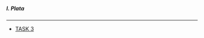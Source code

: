 <h5>I. Plata</h5>

---
*   [TASK 3](https://github.com/gianerr/CSEL-302/blob/main/PlataTask3.ipynb)
